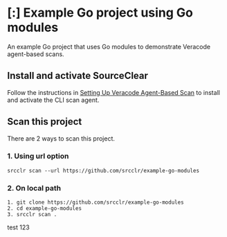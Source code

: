 # [:] Example Go project using Go modules

An example Go project that uses Go modules to demonstrate Veracode agent-based scans.

## Install and activate SourceClear
Follow the instructions in [Setting Up Veracode Agent-Based Scan](https://help.veracode.com/reader/hHHR3gv0wYc2WbCclECf_A/t9Dav~Bju~GJGoKWKe1WKA) to install and activate the CLI scan agent.

## Scan this project
There are 2 ways to scan this project.

### 1. Using url option
`srcclr scan --url https://github.com/srcclr/example-go-modules`

### 2. On local path
```
1. git clone https://github.com/srcclr/example-go-modules
2. cd example-go-modules
3. srcclr scan .
```
test 123
